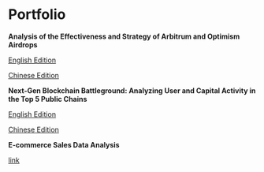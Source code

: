 # Portfolio

**Analysis of the Effectiveness and Strategy of Arbitrum and Optimism Airdrops**

[English Edition](https://dune.com/titus181/analysis-of-the-effectiveness-and-strategy-of-arbitrum-and-optimism-airdrops)

[Chinese Edition](https://dune.com/titus181/arbitrum-kong-tou-xin-yong-hu-liu-cun-lu-fen-xi)

**Next-Gen Blockchain Battleground: Analyzing User and Capital Activity in the Top 5 Public Chains**

[English Edition](https://dune.com/titus181/next-gen-blockchain-battleground-analyzing-user-and-capital-activity-in-the-top-5-public-chains)

[Chinese Edition](https://dune.com/titus181/ge-gong-lian-bi-jiao)


**E-commerce Sales Data Analysis**

[link](https://github.com/Titus181/e-commerce)
